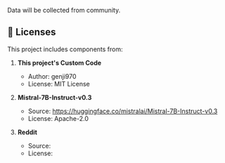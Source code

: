 Data will be collected from community. 


## 📜 Licenses

This project includes components from:

1. **This project's Custom Code**
   - Author: genji970
   - License: MIT License

2. **Mistral-7B-Instruct-v0.3**
   - Source: https://huggingface.co/mistralai/Mistral-7B-Instruct-v0.3
   - License: Apache-2.0

3. **Reddit**
   - Source: 
   - License: 

   
     

